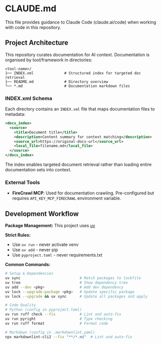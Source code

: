 # CLAUDE.md

This file provides guidance to Claude Code (claude.ai/code) when working with code in this repository.

## Project Architecture

This repository curates documentation for AI context. Documentation is organised by tool/framework in directories:

```text
<tool-name>/
├── INDEX.xml              # Structured index for targeted doc retrieval
├── README.md              # Directory overview
└── *.md                   # Documentation markdown files
```

### INDEX.xml Schema

Each directory contains an `INDEX.xml` file that maps documentation files to metadata:

```xml
<docs_index>
  <source>
    <title>Document title</title>
    <description>Content summary for context matching</description>
    <source_url>https://original-docs-url</source_url>
    <local_file>filename.md</local_file>
  </source>
</docs_index>
```

The index enables targeted document retrieval rather than loading entire documentation sets into context.

### External Tools

- **FireCrawl MCP**: Used for documentation crawling. Pre-configured but requires `API_KEY_MCP_FIRECRAWL` environment variable.

## Development Workflow

**Package Management:** This project uses [uv](https://docs.astral.sh/uv/)

**Strict Rules:**

- Use `uv run` - never activate venv
- Use `uv add` - never pip
- Use `pyproject.toml` - never requirements.txt

**Common Commands:**

```bash
# Setup & Dependencies
uv sync                           # Match packages to lockfile
uv tree                           # Show dependency tree
uv add --dev <pkg>                # Add dev dependency
uv lock --upgrade-package <pkg>   # Update specific package
uv lock --upgrade && uv sync      # Update all packages and apply

# Code Quality
# Python (config in pyproject.toml)
uv run ruff check --fix           # Lint and auto-fix
uv run pyright                    # Type checking
uv run ruff format                # Format code

# Markdown (config in .markdownlint.yaml)
npx markdownlint-cli2 --fix "**/*.md"  # Lint and auto-fix
```
